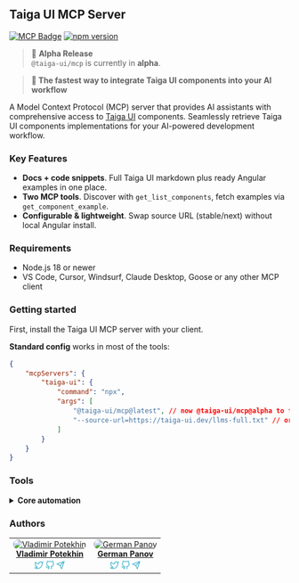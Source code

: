 ## Taiga UI MCP Server

[![MCP Badge](https://lobehub.com/badge/mcp/taiga-family-taiga-ui-mcp?style=plastic)](https://lobehub.com/mcp/taiga-family-taiga-ui-mcp)
[![npm version](https://img.shields.io/npm/v/@taiga-ui/mcp.svg)](https://npmjs.com/package/@taiga-ui/mcp)

> 🚧 **Alpha Release**  
> `@taiga-ui/mcp` is currently in **alpha**.

> **🚀 The fastest way to integrate Taiga UI components into your AI workflow**

A Model Context Protocol (MCP) server that provides AI assistants with comprehensive access to [Taiga UI](https://taiga-ui.dev) components. Seamlessly retrieve Taiga UI components implementations for your AI-powered development workflow.

### Key Features

* **Docs + code snippets**. Full Taiga UI markdown plus ready Angular examples in one place.
* **Two MCP tools**. Discover with `get_list_components`, fetch examples via `get_component_example`.
* **Configurable & lightweight**. Swap source URL (stable/next) without local Angular install.

### Requirements

-   Node.js 18 or newer
-   VS Code, Cursor, Windsurf, Claude Desktop, Goose or any other MCP client

### Getting started

First, install the Taiga UI MCP server with your client.

**Standard config** works in most of the tools:

```json
{
    "mcpServers": {
        "taiga-ui": {
            "command": "npx",
            "args": [
                "@taiga-ui/mcp@latest", // now @taiga-ui/mcp@alpha to fetch most actual version
                "--source-url=https://taiga-ui.dev/llms-full.txt" // or file from "/next" version, if you want
            ]
        }
    }
}
```

### Tools

<details>
<summary><b>Core automation</b></summary>

1. `get_list_components { query?: string }`

     - Lists component / section identifiers (with fuzzy substring filtering) along with basic metadata (category, package, type).
     - Input: optional `query` string to filter IDs (case-insensitive substring).
     - Output: strictly structured JSON containing `items`, `total`, `query`.

```json
{
    "items": [
        { "id": "components/Alert", "name": "Alert", "category": "components", "package": "CORE", "type": "component" }
    ],
    "total": 1,
    "query": null
}
```

2. `get_component_example { "names": ["...", "..."] }`

     - Returns full markdown content for each resolved section (entire component documentation).
     - Fuzzy name resolution: exact match, path segment, suffix, substring, and `Tui*` variants.
     - Input: `{ names: string[] }` (each name length ≥ 2).
     - Output: `results` array with objects: `query`, `id` (if resolved), `package`, `type`, `suggestions` (only when unresolved), `content` (array of code blocks, if examples exist). Top-level also includes `matched` (count of resolved names).

```json
{
    "results": [
        {
            "query": "Alert",
            "id": "components/Alert",
            "package": "CORE",
            "type": "component",
            "content": ["# components/Alert\n- **Package**: ... (full section markdown here)"]
        }
    ],
    "matched": 1
}
```

> Tip: Combine `get_list_components` to discover IDs and then fetch full implementation snippets with `get_component_example`.

</details>

### Authors

<table>
    <tr> 
        <td align="center">
            <a href="https://github.com/vladimirpotekhin"
                ><img
                    src="https://github.com/vladimirpotekhin.png?size=200"
                    width="100"
                    style="margin-bottom: -4px; border-radius: 8px;"
                    alt="Vladimir Potekhin"
                /><br /><b>Vladimir&nbsp;Potekhin</b></a
            >
            <div style="margin-top: 4px">
                <a
                    href="https://twitter.com/v_potekhin"
                    title="Twitter"
                    ><img
                        width="16"
                        src="https://raw.githubusercontent.com/MarsiBarsi/readme-icons/main/twitter.svg"
                /></a>
                <a
                    href="https://github.com/vladimirpotekhin"
                    title="GitHub"
                    ><img
                        width="16"
                        src="https://raw.githubusercontent.com/MarsiBarsi/readme-icons/main/github.svg"
                /></a>
                <a
                    href="https://t.me/v_potekhin"
                    title="Telegram"
                    ><img
                        width="16"
                        src="https://raw.githubusercontent.com/MarsiBarsi/readme-icons/main/send.svg"
                /></a>
            </div>
        </td> 
        <td align="center">
            <a href="https://github.com/mdlufy"
                ><img
                    src="https://github.com/mdlufy.png?size=200"
                    width="100"
                    style="margin-bottom: -4px; border-radius: 8px;"
                    alt="German Panov"
                /><br /><b>German&nbsp;Panov</b></a
            >
            <div style="margin-top: 4px">
                <a
                    href="https://twitter.com/mdlufy_"
                    title="Twitter"
                    ><img
                        width="16"
                        src="https://raw.githubusercontent.com/MarsiBarsi/readme-icons/main/twitter.svg"
                /></a>
                <a
                    href="https://github.com/mdlufy"
                    title="GitHub"
                    ><img
                        width="16"
                        src="https://raw.githubusercontent.com/MarsiBarsi/readme-icons/main/github.svg"
                /></a>
                <a
                    href="https://t.me/mdlufy"
                    title="Telegram"
                    ><img
                        width="16"
                        src="https://raw.githubusercontent.com/MarsiBarsi/readme-icons/main/send.svg"
                /></a>
            </div>
        </td>
    </tr>
</table>
